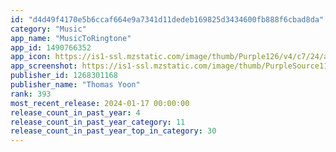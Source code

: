 ```yaml
---
id: "d4d49f4170e5b6ccaf664e9a7341d11dedeb169825d3434600fb888f6cbad8da"
category: "Music"
app_name: "MusicToRingtone"
app_id: 1490766352
app_icon: https://is1-ssl.mzstatic.com/image/thumb/Purple126/v4/c7/24/a4/c724a4c5-f185-353a-2d5c-40f5061926ba/AppIcon-0-1x_U007emarketing-0-4-85-220-0.png/1024x1024bb.png
app_screenshot: https://is1-ssl.mzstatic.com/image/thumb/PurpleSource114/v4/e8/59/73/e859737c-f4cf-09c4-d459-29c13d622b47/be309368-2935-4b27-9ddf-9c924ac23cd3_IMG_0787.PNG/1242x2688bb.png
publisher_id: 1268301168
publisher_name: "Thomas Yoon"
rank: 393
most_recent_release: 2024-01-17 00:00:00
release_count_in_past_year: 4
release_count_in_past_year_category: 11
release_count_in_past_year_top_in_category: 30
---
```

